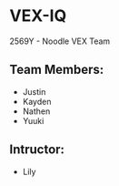 # VEX-IQ
2569Y - Noodle VEX Team

## Team Members:
- Justin
- Kayden
- Nathen
- Yuuki

## Intructor:
- Lily
